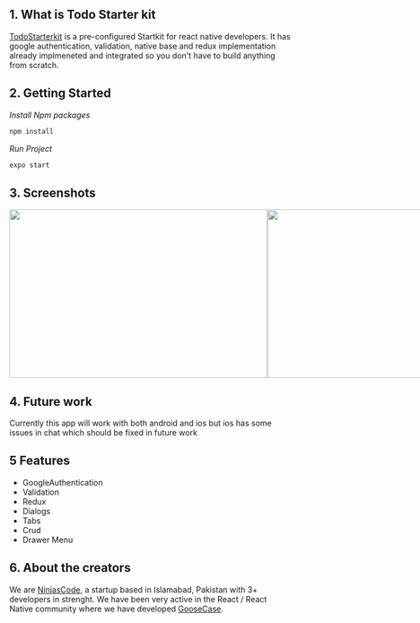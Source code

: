 ## 1. What is Todo Starter kit
[TodoStarterkit](https://expo.io/@m_adnan_93/my-redux-app) is a pre-configured Startkit for react native developers. It has google authentication, validation, native base and redux implementation already implmeneted and integrated so you don't have to build anything from scratch.

## 2.  Getting Started

*Install Npm packages*

```js
npm install
```

*Run Project*

```js
expo start
```

## 3. Screenshots
<div style="display:flex">
    <img src="https://github.com/SharanGoharKhan/Todo-React-Native-app/raw/master/screenshots/login.jpg" width="460" height="300">
    <img src="https://github.com/SharanGoharKhan/Todo-React-Native-app/raw/master/screenshots/forgot.jpg" width="460" height="300">
    <img src="https://github.com/SharanGoharKhan/Todo-React-Native-app/raw/master/screenshots/create.jpg" width="460" height="300">
    <img src="https://github.com/SharanGoharKhan/Todo-React-Native-app/raw/master/screenshots/drawer.jpg" width="460" height="300">
    <img src="https://github.com/SharanGoharKhan/Todo-React-Native-app/raw/master/screenshots/home.jpg" width="460" height="300">
    <img src="https://github.com/SharanGoharKhan/Todo-React-Native-app/raw/master/screenshots/chat.jpg" width="460" height="300">
    <img src="https://github.com/SharanGoharKhan/Todo-React-Native-app/raw/master/screenshots/calendar.jpg" width="460" height="300">
    <img src="https://github.com/SharanGoharKhan/Todo-React-Native-app/raw/master/screenshots/profile.jpg" width="460" height="300">
    <img src="https://github.com/SharanGoharKhan/Todo-React-Native-app/raw/master/screenshots/map.jpg" width="460" height="300">
    <img src="https://github.com/SharanGoharKhan/Todo-React-Native-app/raw/master/screenshots/todo.jpg" width="460" height="300">
    <img src="https://github.com/SharanGoharKhan/Todo-React-Native-app/raw/master/screenshots/todoList.jpg" width="460" height="300">
    <img src="https://github.com/SharanGoharKhan/Todo-React-Native-app/raw/master/screenshots/todoDialog.jpg" width="460" height="300">
</div>

## 4. Future work

Currently this app will work with both android and ios but ios has some issues in chat which should be fixed in future work


## 5 Features

*   GoogleAuthentication
*   Validation
*   Redux
*   Dialogs
*   Tabs
*   Crud
*   Drawer Menu

## 6. About the creators

We are [NinjasCode](http://ninjascode.com/), a startup based in Islamabad, Pakistan with 3+ developers in strenght. We have been very active in the React / React Native community where we have developed [GooseCase](https://goosecase.com).
